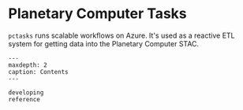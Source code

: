 # Planetary Computer Tasks

`pctasks` runs scalable workflows on Azure. It's used as a reactive ETL system for getting data into
the Planetary Computer STAC.

```{toctree}
---
maxdepth: 2
caption: Contents
---

developing
reference
````